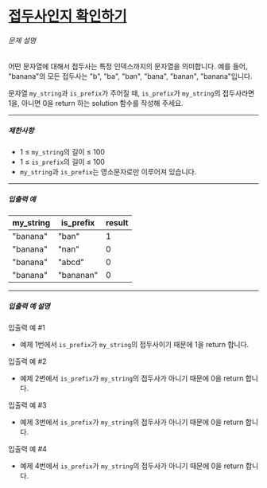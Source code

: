 # [접두사인지 확인하기](https://school.programmers.co.kr/learn/courses/30/lessons/181906)


###### 문제 설명


어떤 문자열에 대해서 접두사는 특정 인덱스까지의 문자열을 의미합니다. 예를 들어, "banana"의 모든 접두사는 "b", "ba", "ban", "bana", "banan", "banana"입니다.  

문자열 `my_string`과 `is_prefix`가 주어질 때, `is_prefix`가 `my_string`의 접두사라면 1을, 아니면 0을 return 하는 solution 함수를 작성해 주세요.




---


##### 제한사항


* 1 ≤ `my_string`의 길이 ≤ 100
* 1 ≤ `is_prefix`의 길이 ≤ 100
* `my_string`과 `is_prefix`는 영소문자로만 이루어져 있습니다.




---


##### 입출력 예




| my\_string | is\_prefix | result |
| --- | --- | --- |
| "banana" | "ban" | 1 |
| "banana" | "nan" | 0 |
| "banana" | "abcd" | 0 |
| "banana" | "bananan" | 0 |




---


##### 입출력 예 설명


입출력 예 \#1


* 예제 1번에서 `is_prefix`가 `my_string`의 접두사이기 때문에 1을 return 합니다.


입출력 예 \#2


* 예제 2번에서 `is_prefix`가 `my_string`의 접두사가 아니기 때문에 0을 return 합니다.


입출력 예 \#3


* 예제 3번에서 `is_prefix`가 `my_string`의 접두사가 아니기 때문에 0을 return 합니다.


입출력 예 \#4


* 예제 4번에서 `is_prefix`가 `my_string`의 접두사가 아니기 때문에 0을 return 합니다.



